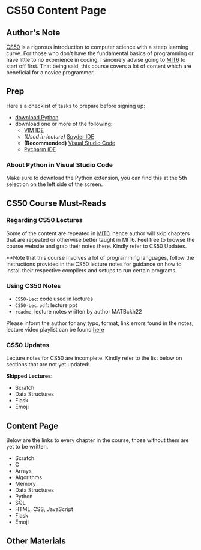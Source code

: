 # CS50 Content Page

## Author's Note

[CS50](https://cs50.harvard.edu/x/2022/) is a rigorous introduction to computer science with a steep learning curve. For those who don't have the fundamental basics of programming or have little to no experience in coding, I sincerely advise going to [MIT6](https://github.com/MATBckh22/MATB-STUDIOS/blob/5ea3c077cd38b89d2ad7db645db75bc9bbdde76d/README.md) to start off first. That being said, this course covers a lot of content which are beneficial for a novice programmer.

## Prep

Here's a checklist of tasks to prepare before signing up:
- [download Python](https://www.python.org/downloads/)
- download one or more of the following:
    - [VIM IDE](https://realpython.com/vim-and-python-a-match-made-in-heaven/)
    - *(Used in lecture)* [Spyder IDE](https://www.spyder-ide.org/)
    - **(Recommended)** [Visual Studio Code](https://code.visualstudio.com/)
    - [Pycharm IDE](https://www.jetbrains.com/pycharm/download/#section=windows)
### About Python in Visual Studio Code
Make sure to download the Python extension, you can find this at the 5th selection on the left side of the screen.

## CS50 Course Must-Reads

### Regarding CS50 Lectures

Some of the content are repeated in [MIT6](https://github.com/MATBckh22/MATB-STUDIOS/blob/5ea3c077cd38b89d2ad7db645db75bc9bbdde76d/README.md), hence author will skip chapters that are repeated or otherwise better taught in MIT6. Feel free to browse the course website and grab their notes there. Kindly refer to CS50 Updates.

**Note that this course involves a lot of programming languages, follow the instructions provided in the CS50 lecture notes for guidance on how to install their respective compilers and setups to run certain programs.

### Using CS50 Notes

- `CS50-Lec`: code used in lectures
- `CS50-Lec.pdf`: lecture ppt 
- `readme`: lecture notes written by author MATBckh22

Please inform the author for any typo, format, link errors found in the notes, lecture video playlist can be found [here](https://youtu.be/ix5jPkxsr7M)

### CS50 Updates

Lecture notes for CS50 are incomplete. Kindly refer to the list below on sections that are not yet updated:

**Skipped Lectures:**
- Scratch
- Data Structures
- Flask
- Emoji

## Content Page

Below are the links to every chapter in the course, those without them are yet to be written.
- Scratch
- C
- Arrays
- Algorithms
- Memory
- Data Structures
- Python
- SQL
- HTML, CSS, JavaScript
- Flask
- Emoji

## Other Materials


